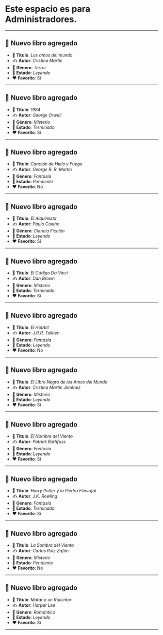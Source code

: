 # Este espacio es para Administradores.

--- 

## 📖 **Nuevo libro agregado**
- 🌟 **Título**: _Los amos del mundo_
- ✍️ **Autor**: _Cristina Martín_
- 🔖 **Género**: _Terror_
- 📌 **Estado**: _Leyendo_
- ❤️ **Favorito**: Si
---
## 📖 **Nuevo libro agregado**
- 🌟 **Título**: _1984_
- ✍️ **Autor**: _George Orwell_
- 🔖 **Género**: _Misterio_
- 📌 **Estado**: _Terminado_
- ❤️ **Favorito**: Si
---
## 📖 **Nuevo libro agregado**
- 🌟 **Título**: _Canción de Hielo y Fuego_
- ✍️ **Autor**: _George R. R. Martin_
- 🔖 **Género**: _Fantasía_
- 📌 **Estado**: _Pendiente_
- ❤️ **Favorito**: No
---
## 📖 **Nuevo libro agregado**
- 🌟 **Título**: _El Alquimista_
- ✍️ **Autor**: _Paulo Coelho_
- 🔖 **Género**: _Ciencia Ficción_
- 📌 **Estado**: _Leyendo_
- ❤️ **Favorito**: Si
---
## 📖 **Nuevo libro agregado**
- 🌟 **Título**: _El Código Da Vinci_
- ✍️ **Autor**: _Dan Brown_
- 🔖 **Género**: _Misterio_
- 📌 **Estado**: _Terminado_
- ❤️ **Favorito**: Si
---
## 📖 **Nuevo libro agregado**
- 🌟 **Título**: _El Hobbit_
- ✍️ **Autor**: _J.R.R. Tolkien_
- 🔖 **Género**: _Fantasía_
- 📌 **Estado**: _Leyendo_
- ❤️ **Favorito**: No
---
## 📖 **Nuevo libro agregado**
- 🌟 **Título**: _El Libro Negro de los Amos del Mundo_
- ✍️ **Autor**: _Cristina Martín Jiménez_
- 🔖 **Género**: _Misterio_
- 📌 **Estado**: _Leyendo_
- ❤️ **Favorito**: Si
---
## 📖 **Nuevo libro agregado**
- 🌟 **Título**: _El Nombre del Viento_
- ✍️ **Autor**: _Patrick Rothfuss_
- 🔖 **Género**: _Fantasía_
- 📌 **Estado**: _Leyendo_
- ❤️ **Favorito**: Si
---
## 📖 **Nuevo libro agregado**
- 🌟 **Título**: _Harry Potter y la Piedra Filosofal_
- ✍️ **Autor**: _J.K. Rowling_
- 🔖 **Género**: _Fantasía_
- 📌 **Estado**: _Terminado_
- ❤️ **Favorito**: Si
---
## 📖 **Nuevo libro agregado**
- 🌟 **Título**: _La Sombra del Viento_
- ✍️ **Autor**: _Carlos Ruiz Zafón_
- 🔖 **Género**: _Misterio_
- 📌 **Estado**: _Pendiente_
- ❤️ **Favorito**: No
---
## 📖 **Nuevo libro agregado**
- 🌟 **Título**: _Matar a un Ruiseñor_
- ✍️ **Autor**: _Harper Lee_
- 🔖 **Género**: _Romántico_
- 📌 **Estado**: _Leyendo_
- ❤️ **Favorito**: Si
---
